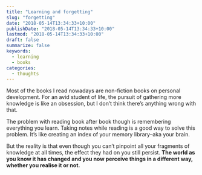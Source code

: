 ```yaml
---
title: "Learning and forgetting"
slug: "forgetting"
date: "2018-05-14T13:34:33+10:00"
publishDate: "2018-05-14T13:34:33+10:00"
lastmod: "2018-05-14T13:34:33+10:00"
draft: false
summarize: false
keywords:
  - learning
  - books
categories:
  - thoughts
---
```


Most of the books I read nowadays are non-fiction books on personal development. For an avid student of life, the pursuit of gathering more knowledge is like an obsession, but I don’t think there’s anything wrong with that.

The problem with reading book after book though is remembering everything you learn. Taking notes while reading is a good way to solve this problem. It’s like creating an index of your memory library–aka your brain.

But the reality is that even though you can’t pinpoint all your fragments of knowledge at all times, the effect they had on you still persist. **The world as you know it has changed and you now perceive things in a different way, whether you realise it or not.**
